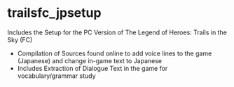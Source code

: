 # trailsfc_jpsetup
Includes the Setup for the PC Version of The Legend of Heroes: Trails in the Sky (FC)
- Compilation of Sources found online to add voice lines to the game (Japanese) and change in-game text to Japanese
- Includes Extraction of Dialogue Text in the game for vocabulary/grammar study
